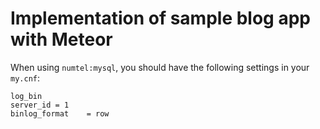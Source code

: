 # Implementation of sample blog app with Meteor

When using `numtel:mysql`, you should have the following settings in your `my.cnf`:

```
log_bin
server_id = 1
binlog_format    = row
```